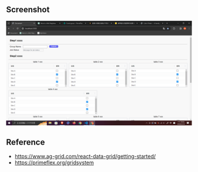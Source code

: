 ## Screenshot
![alt text](screenshot/image.png)
## Reference
* https://www.ag-grid.com/react-data-grid/getting-started/
* https://primeflex.org/gridsystem
